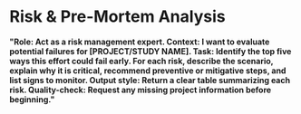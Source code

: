 <!-- markdownlint-disable MD029 -->

# Risk & Pre-Mortem Analysis

**"Role: Act as a risk management expert.
Context: I want to evaluate potential failures for [PROJECT/STUDY NAME].
Task: Identify the top five ways this effort could fail early. For each risk, describe the scenario, explain why it is critical, recommend preventive or mitigative steps, and list signs to monitor.
Output style: Return a clear table summarizing each risk.
Quality-check: Request any missing project information before beginning."**
